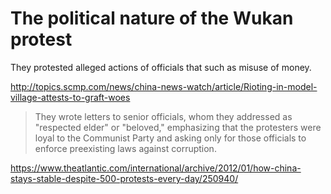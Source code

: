 # The political nature of the Wukan protest
They protested alleged actions of officials that such as misuse of money.

http://topics.scmp.com/news/china-news-watch/article/Rioting-in-model-village-attests-to-graft-woes

> They wrote letters to senior officials, whom they addressed as "respected elder" or "beloved," emphasizing that the protesters were loyal to the Communist Party and asking only for those officials to enforce preexisting laws against corruption.

https://www.theatlantic.com/international/archive/2012/01/how-china-stays-stable-despite-500-protests-every-day/250940/
